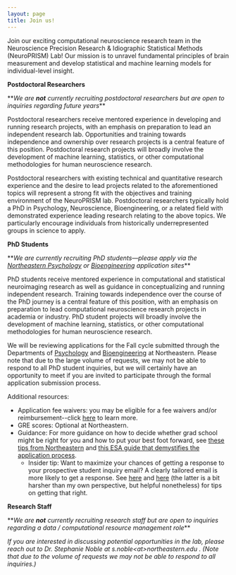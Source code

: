 ```yaml
---
layout: page
title: Join us!
---
```

Join our exciting computational neuroscience research team in the Neuroscience Precision Research & Idiographic Statistical Methods (NeuroPRISM) Lab!  Our mission is to unravel fundamental principles of brain measurement and develop statistical and machine learning models for individual-level insight.

**Postdoctoral Researchers**

\*\*_We are **not** currently recruiting postdoctoral researchers but are open to inquiries regarding future years_\*\*

Postdoctoral researchers receive mentored experience in developing and running research projects, with an emphasis on preparation to lead an independent research lab. Opportunities and training towards independence and ownership over research projects is a central feature of this position. Postdoctoral research projects will broadly involve the development of machine learning, statistics, or other computational methodologies for human neuroscience research.

Postdoctoral researchers with existing technical and quantitative research experience and the desire to lead projects related to the aforementioned topics will represent a strong fit with the objectives and training environment of the NeuroPRISM lab. Postdoctoral researchers typically hold a PhD in Psychology, Neuroscience, Bioengineering, or a related field with demonstrated experience leading research relating to the above topics. We particularly encourage individuals from historically underrepresented groups in science to apply.

**PhD Students**

\*\*_We are currently recruiting PhD students—please apply via the <a href="https://cos.northeastern.edu/psychology/">Northeastern Psychology</a> or <a href="https://bioe.northeastern.edu/"> Bioengineering</a> application sites_\*\*

PhD students receive mentored experience in computational and statistical neuroimaging research as well as guidance in conceptualizing and running independent research. Training towards independence over the course of the PhD journey is a central feature of this position, with an emphasis on preparation to lead computational neuroscience research projects in academia or industry. PhD student projects will broadly involve the development of machine learning, statistics, or other computational methodologies for human neuroscience research.

We will be reviewing applications for the Fall cycle submitted through the Departments of <a href="https://cos.northeastern.edu/psychology/">Psychology</a> and <a href="https://bioe.northeastern.edu/"> Bioengineering</a> at Northeastern. Please note that due to the large volume of requests, we may not be able to respond to all PhD student inquiries, but we will certainly have an opportunity to meet if you are invited to participate through the formal application submission process. 

Additional resources:

- Application fee waivers: you may be eligible for a fee waivers and/or reimbursement--click <a href="https://northeastern.my.site.com/CPSSupport/s/applicant">here</a> to learn more.
- GRE scores: Optional at Northeastern.
- Guidance: For more guidance on how to decide whether grad school might be right for you and how to put your best foot forward, see <a href="https://graduate.northeastern.edu/resources/applying-to-graduate-school-tips/">these tips from Northeastern</a> and <a href="https://esajournals.onlinelibrary.wiley.com/doi/full/10.1002/bes2.2029">this ESA guide that demystifies the application process</a>.
  - Insider tip: Want to maximize your chances of getting a response to your prospective student inquiry email? A clearly tailored email is more likely to get a response. See <a href="https://contemplativemammoth.com/2013/04/08/so-you-want-to-go-to-grad-school-nail-the-inquiry-email/">here</a> and <a href="https://science-professor.blogspot.com/2011/10/writing-to-me-reprise.html">here</a> (the latter is a bit harsher than my own perspective, but helpful nonetheless) for tips on getting that right.

**Research Staff**

\*\*_We are **not** currently recruiting research staff but are open to inquiries regarding a data / computational resource management role_\*\*

_If you are interested in discussing potential opportunities in the lab, please reach out to Dr. Stephanie Noble at s.noble\<at\>northeastern.edu . (Note that due to the volume of requests we may not be able to respond to all inquiries.)_
